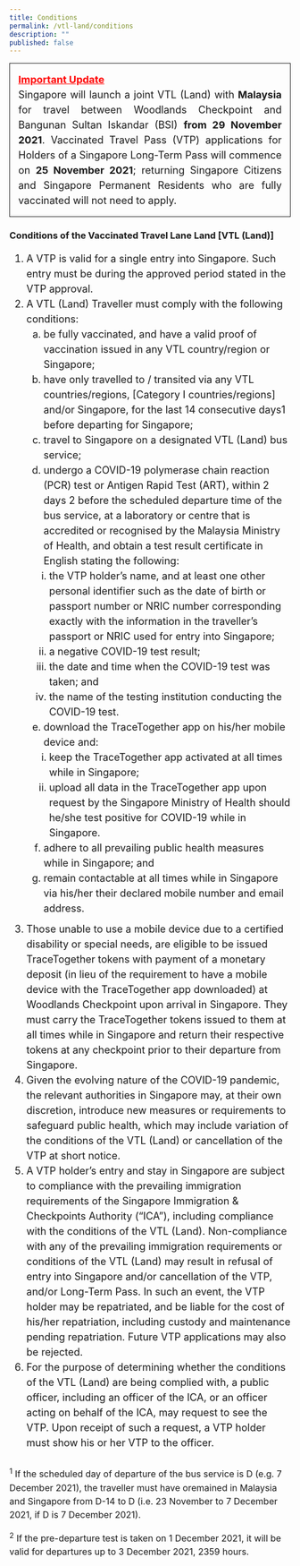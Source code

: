 ```yaml
---
title: Conditions
permalink: /vtl-land/conditions
description: ""
published: false
---
```

<div style="padding-left: 5px; padding-bottom: 20px; padding:15px; font-size:16px; line-height:1.0; border-style: solid; border-width: 1px; margin-bottom:20px; text-align:justify;">
	<p style="font-size:18px; margin-top:0px; margin-bottom:0px; line-height:1.5;"><span style="color:red;"><b><u>Important Update</u></b></span></p>
	<p style="font-size:18px; margin-top:0px; margin-bottom:0px; line-height:1.5;">Singapore will launch a joint VTL (Land) with <b>Malaysia</b> for travel between Woodlands Checkpoint and Bangunan Sultan Iskandar (BSI) <b>from 29 November 2021</b>. Vaccinated Travel Pass (VTP) applications for Holders of a Singapore Long-Term Pass will commence on <b>25 November 2021</b>; returning Singapore Citizens and Singapore Permanent Residents who are fully vaccinated will not need to apply.</p>
</div>

### Conditions of the Vaccinated Travel Lane Land [VTL (Land)]


<ol style="font-size:18px; line-height:1.5; padding-bottom:10px;">
<li>A VTP is valid for a single entry into Singapore. Such entry must be during the approved period stated in the VTP approval.</li>
<li>A VTL (Land) Traveller must comply with the following conditions:
<ol style="font-size:18px; list-style-type:lower-latin; line-height:1.5; padding-bottom:10px;">
<li>be fully vaccinated, and have a valid proof of vaccination issued in any VTL country/region or Singapore;</li>
<li>have only travelled to / transited via any VTL countries/regions, [Category I countries/regions] and/or Singapore, for the last 14 consecutive days1 before departing for Singapore;</li>
<li>travel to Singapore on a designated VTL (Land) bus service;</li>
<li>undergo a COVID-19 polymerase chain reaction (PCR) test or Antigen Rapid Test (ART), within 2 days 2 before the scheduled departure time of the bus service, at a laboratory or centre that is accredited or recognised by the Malaysia Ministry of Health, and obtain a test result certificate in English stating the following:
	<ol style="list-style-type:lower-roman; line-height:1.5; padding-left:10px; padding:bottom:10px;">
<li>the VTP holder’s name, and at least one other personal identifier such as the date of birth or passport number or NRIC number corresponding exactly with the information in the traveller’s passport or NRIC used for entry into Singapore;</li>
		<li>	a negative COVID-19 test result;</li>
		<li>the date and time when the COVID-19 test was taken; and</li>
		<li>the name of the testing institution conducting the COVID-19 test.</li>
	</ol>
<li>download the TraceTogether app on his/her mobile device and:
<ol style="list-style-type:lower-roman; line-height:1.5;padding-left:10px;">	
	<li>keep the TraceTogether app activated at all times while in Singapore;</li>
<li>upload all data in the TraceTogether app upon request by the Singapore Ministry of Health should he/she test positive for COVID-19 while in Singapore.</li>
	</ol>
</li>
	<li>adhere to all prevailing public health measures while in Singapore; and</li>
<li>remain contactable at all times while in Singapore via his/her their declared mobile number and email address.</li>
	</li>
	</ol>
</li>

<li>Those unable to use a mobile device due to a certified disability or special needs, are eligible to be issued TraceTogether tokens with payment of a monetary deposit (in lieu of the requirement to have a mobile device with the TraceTogether app downloaded) at Woodlands Checkpoint upon arrival in Singapore. They must carry the TraceTogether tokens issued to them at all times while in Singapore and return their respective tokens at any checkpoint prior to their departure from Singapore.</li>

<li>Given the evolving nature of the COVID-19 pandemic, the relevant authorities in Singapore may, at their own discretion, introduce new measures or requirements to safeguard public health, which may include variation of the conditions of the VTL (Land) or cancellation of the VTP at short notice.</li>

<li>A VTP holder’s entry and stay in Singapore are subject to compliance with the prevailing immigration requirements of the Singapore Immigration & Checkpoints Authority (“ICA”), including compliance with the conditions of the VTL (Land). Non-compliance with any of the prevailing immigration requirements or conditions of the VTL (Land) may result in refusal of entry into Singapore and/or cancellation of the VTP, and/or Long-Term Pass. In such an event, the VTP holder may be repatriated, and be liable for the cost of his/her repatriation, including custody and maintenance pending repatriation. Future VTP applications may also be rejected.</li>

<li>For the purpose of determining whether the conditions of the VTL (Land) are being complied with, a public officer, including an officer of the ICA, or an officer acting on behalf of the ICA, may request to see the VTP. Upon receipt of such a request, a VTP holder must show his or her VTP to the officer.</li>
</ol>	
	
<p style="font-size:16px;line-height:1.5;"><sup>1</sup> If the scheduled day of departure of the bus service is D (e.g. 7 December 2021), the traveller must have oremained in Malaysia and Singapore from D-14 to D (i.e. 23 November to 7 December 2021, if D is 7 December 2021).</p>
<p style="font-size:16px; line-height:1.5;"><sup>2</sup> If the pre-departure test is taken on 1 December 2021, it will be valid for departures up to 3 December 2021, 2359 hours.</p>